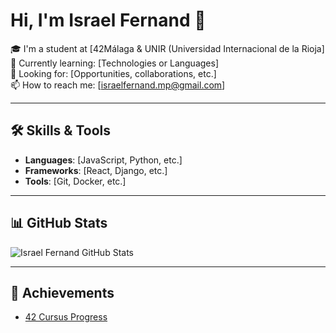 # Hi, I'm Israel Fernand 👋

🎓 I'm a student at [42Málaga & UNIR (Universidad Internacional de la Rioja]  
🌱 Currently learning: [Technologies or Languages]  
💼 Looking for: [Opportunities, collaborations, etc.]  
📫 How to reach me: [israelfernand.mp@gmail.com]

---

## 🛠️ Skills & Tools

- **Languages**: [JavaScript, Python, etc.]
- **Frameworks**: [React, Django, etc.]
- **Tools**: [Git, Docker, etc.]

---

## 📊 GitHub Stats

![Israel Fernand GitHub Stats](https://github-readme-stats.vercel.app/api?username=IsraelFernand&show_icons=true&theme=dark)

---

## 🌟 Achievements

- [42 Cursus Progress](https://profile.intra.42.fr/users/israelfe)
